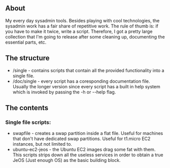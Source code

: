 ## About

My every day sysadmin tools. Besides playing with cool technologies, the
sysadmin work has a fair share of repetitive work. The rule of thumb is: if you
have to make it twice, write a script. Therefore, I got a pretty large
collection that I'm going to release after some cleaning up, documenting the
essential parts, etc.

## The structure

 * /single - contains scripts that contain all the provided functionality into a
single file.
 * /doc/single - every script has a coresponding documentation file. Usually the
longer version since every script has a built in help system which is invoked by
passing the -h or --help flag.

## The contents

### Single file scripts:

 * swapfile - creates a swap partition inside a flat file. Useful for
 machines that don't have dedicated swap partitions. Useful for t1.micro EC2
 instances, but not limited to.
 * ubuntu-ec2-jeos - the Ubuntu EC2 images drag some fat with them. This scripts
 strips down all the useless services in order to obtain a true JeOS (Just
 enough OS) as the basic building block.

